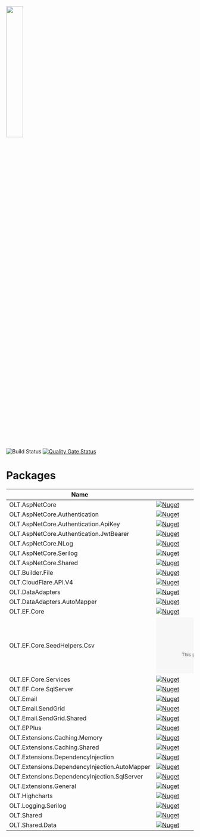 <img src="https://user-images.githubusercontent.com/1365728/127748628-47575d74-a2fb-4539-a31e-74d8b435fc21.png" width="30%" >

![Build Status](https://dev.azure.com/outerlimitstech/OLT/_apis/build/status/OuterlimitsTech.olt-dotnet-libraries) [![Quality Gate Status](https://sonarcloud.io/api/project_badges/measure?project=OuterlimitsTech_olt-dotnet-libraries&metric=alert_status)](https://sonarcloud.io/dashboard?id=OuterlimitsTech_olt-dotnet-libraries)

# Packages

| Name                                          | Version                                                                                                                                                                | Deprecated |
| --------------------------------------------- | ---------------------------------------------------------------------------------------------------------------------------------------------------------------------- | :--------: |
| OLT.AspNetCore                                | [![Nuget](https://img.shields.io/nuget/v/OLT.AspNetCore)](https://www.nuget.org/packages/OLT.AspNetCore)                                                               |            |
| OLT.AspNetCore.Authentication                 | [![Nuget](https://img.shields.io/nuget/v/OLT.AspNetCore.Authentication)](https://www.nuget.org/packages/OLT.AspNetCore.Authentication)                                 |            |
| OLT.AspNetCore.Authentication.ApiKey          | [![Nuget](https://img.shields.io/nuget/v/OLT.AspNetCore.Authentication.ApiKey)](https://www.nuget.org/packages/OLT.AspNetCore.Authentication.ApiKey)                   |            |
| OLT.AspNetCore.Authentication.JwtBearer       | [![Nuget](https://img.shields.io/nuget/v/OLT.AspNetCore.Authentication.JwtBearer)](https://www.nuget.org/packages/OLT.AspNetCore.Authentication.JwtBearer)             |            |
| OLT.AspNetCore.NLog                           | [![Nuget](https://img.shields.io/nuget/v/OLT.AspNetCore.NLog)](https://www.nuget.org/packages/OLT.AspNetCore.NLog)                                                     |    Yes     |
| OLT.AspNetCore.Serilog                        | [![Nuget](https://img.shields.io/nuget/v/OLT.AspNetCore.Serilog)](https://www.nuget.org/packages/OLT.AspNetCore.Serilog)                                               |            |
| OLT.AspNetCore.Shared                         | [![Nuget](https://img.shields.io/nuget/v/OLT.AspNetCore.Shared)](https://www.nuget.org/packages/OLT.AspNetCore.NLog)                                                   |            |
| OLT.Builder.File                              | [![Nuget](https://img.shields.io/nuget/v/OLT.Builder.File)](https://www.nuget.org/packages/OLT.Builder.File)                                                           |            |
| OLT.CloudFlare.API.V4                         | [![Nuget](https://img.shields.io/nuget/v/OLT.CloudFlare.API.V4)](https://www.nuget.org/packages/OLT.CloudFlare.API.V4)                                                 |            |
| OLT.DataAdapters                              | [![Nuget](https://img.shields.io/nuget/v/OLT.DataAdapters)](https://www.nuget.org/packages/OLT.DataAdapters)                                                           |            |
| OLT.DataAdapters.AutoMapper                   | [![Nuget](https://img.shields.io/nuget/v/OLT.DataAdapters.AutoMapper)](https://www.nuget.org/packages/OLT.DataAdapters.AutoMapper)                                     |            |
| OLT.EF.Core                                   | [![Nuget](https://img.shields.io/nuget/v/OLT.EF.Core)](https://www.nuget.org/packages/OLT.EF.Core)                                                                     |            |
| OLT.EF.Core.SeedHelpers.Csv                   | [![Nuget](https://img.shields.io/nuget/v/OLT.EF.Core.SeedHelpers.Csv)](https://www.nuget.org/packages/OLT.EF.Core.SeedHelpers.Csv)                                     |            |
| OLT.EF.Core.Services                          | [![Nuget](https://img.shields.io/nuget/v/OLT.EF.Core.Services)](https://www.nuget.org/packages/OLT.EF.Core.Services)                                                   |            |
| OLT.EF.Core.SqlServer                         | [![Nuget](https://img.shields.io/nuget/v/OLT.EF.Core.Services)](https://www.nuget.org/packages/OLT.EF.Core.SqlServer)                                                  |            |
| OLT.Email                                     | [![Nuget](https://img.shields.io/nuget/v/OLT.Email)](https://www.nuget.org/packages/OLT.Email)                                                                         |            |
| OLT.Email.SendGrid                            | [![Nuget](https://img.shields.io/nuget/v/OLT.Email.SendGrid)](https://www.nuget.org/packages/OLT.Email.SendGrid)                                                       |            |
| OLT.Email.SendGrid.Shared                     | [![Nuget](https://img.shields.io/nuget/v/OLT.Email.SendGrid.Shared)](https://www.nuget.org/packages/OLT.Email.SendGrid.Shared)                                         |            |
| OLT.EPPlus                                    | [![Nuget](https://img.shields.io/nuget/v/OLT.EPPlus)](https://www.nuget.org/packages/OLT.EPPlus)                                                                       |            |
| OLT.Extensions.Caching.Memory                 | [![Nuget](https://img.shields.io/nuget/v/OLT.Extensions.Caching.Memory)](https://www.nuget.org/packages/OLT.Extensions.Caching.Memory)                                 |            |
| OLT.Extensions.Caching.Shared                 | [![Nuget](https://img.shields.io/nuget/v/OLT.Extensions.Caching.Shared)](https://www.nuget.org/packages/OLT.Extensions.Caching.Shared)                                 |            |
| OLT.Extensions.DependencyInjection            | [![Nuget](https://img.shields.io/nuget/v/OLT.Extensions.DependencyInjection)](https://www.nuget.org/packages/OLT.Extensions.DependencyInjection)                       |            |
| OLT.Extensions.DependencyInjection.AutoMapper | [![Nuget](https://img.shields.io/nuget/v/OLT.Extensions.DependencyInjection.AutoMapper)](https://www.nuget.org/packages/OLT.Extensions.DependencyInjection.AutoMapper) |            |
| OLT.Extensions.DependencyInjection.SqlServer  | [![Nuget](https://img.shields.io/nuget/v/OLT.Extensions.DependencyInjection.SqlServer)](https://www.nuget.org/packages/OLT.Extensions.DependencyInjection.SqlServer)   |    Yes     |
| OLT.Extensions.General                        | [![Nuget](https://img.shields.io/nuget/v/OLT.Extensions.General)](https://www.nuget.org/packages/OLT.Extensions.General)                                               |            |
| OLT.Highcharts                                | [![Nuget](https://img.shields.io/nuget/v/OLT.Highcharts)](https://www.nuget.org/packages/OLT.Highcharts)                                                               |            |
| OLT.Logging.Serilog                           | [![Nuget](https://img.shields.io/nuget/v/OLT.Logging.Serilog)](https://www.nuget.org/packages/OLT.Logging.Serilog)                                                     |            |
| OLT.Shared                                    | [![Nuget](https://img.shields.io/nuget/v/OLT.Shared)](https://www.nuget.org/packages/OLT.Shared)                                                                       |            |
| OLT.Shared.Data                               | [![Nuget](https://img.shields.io/nuget/v/OLT.Shared.Data)](https://www.nuget.org/packages/OLT.Shared.Data)                                                             |            |
